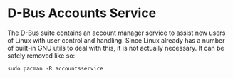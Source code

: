 # D-Bus Accounts Service

The D-Bus suite contains an account manager service to assist new users of
Linux with user control and handling. Since Linux already has a number of
built-in GNU utils to deal with this, it is not actually necessary. It can
be safely removed like so:

```
sudo pacman -R accountsservice
```
